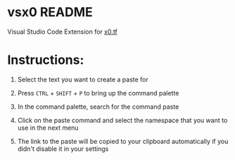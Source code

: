 # vsx0 README

Visual Studio Code Extension for [x0.tf](https://github.com/x0tf)

# Instructions:

1. Select the text you want to create a paste for

2. Press `CTRL` + `SHIFT` + ` P ` to bring up the command palette

3. In the command palette, search for the command paste

4. Click on the paste command and select the namespace that you want to use in the next menu

5. The link to the paste will be copied to your clipboard automatically if you didn't disable it in your settings